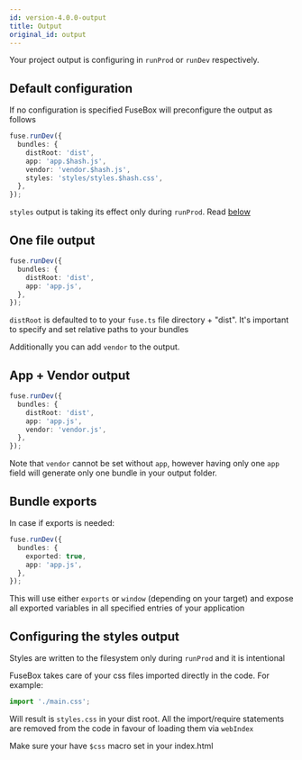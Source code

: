 ```yaml
---
id: version-4.0.0-output
title: Output
original_id: output
---
```


Your project output is configuring in `runProd` or `runDev` respectively.

## Default configuration

If no configuration is specified FuseBox will preconfigure the output as follows

```ts
fuse.runDev({
  bundles: {
    distRoot: 'dist',
    app: 'app.$hash.js',
    vendor: 'vendor.$hash.js',
    styles: 'styles/styles.$hash.css',
  },
});
```

`styles` output is taking its effect only during `runProd`. Read [below](#configuring-the-styles-output)

## One file output

```ts
fuse.runDev({
  bundles: {
    distRoot: 'dist',
    app: 'app.js',
  },
});
```

`distRoot` is defaulted to to your `fuse.ts` file directory + "dist". It's important to specify and set relative paths to
your bundles

Additionally you can add `vendor` to the output.

## App + Vendor output

```ts
fuse.runDev({
  bundles: {
    distRoot: 'dist',
    app: 'app.js',
    vendor: 'vendor.js',
  },
});
```

Note that `vendor` cannot be set without `app`, however having only one `app` field will generate only one bundle in
your output folder.

## Bundle exports

In case if exports is needed:

```ts
fuse.runDev({
  bundles: {
    exported: true,
    app: 'app.js',
  },
});
```

This will use either `exports` or `window` (depending on your target) and expose all exported variables in all specified
entries of your application

## Configuring the styles output

Styles are written to the filesystem only during `runProd` and it is intentional

FuseBox takes care of your css files imported directly in the code. For example:

```ts
import './main.css';
```

Will result is `styles.css` in your dist root. All the import/require statements are removed from the code in favour of
loading them via `webIndex`

Make sure your have `$css` macro set in your index.html

